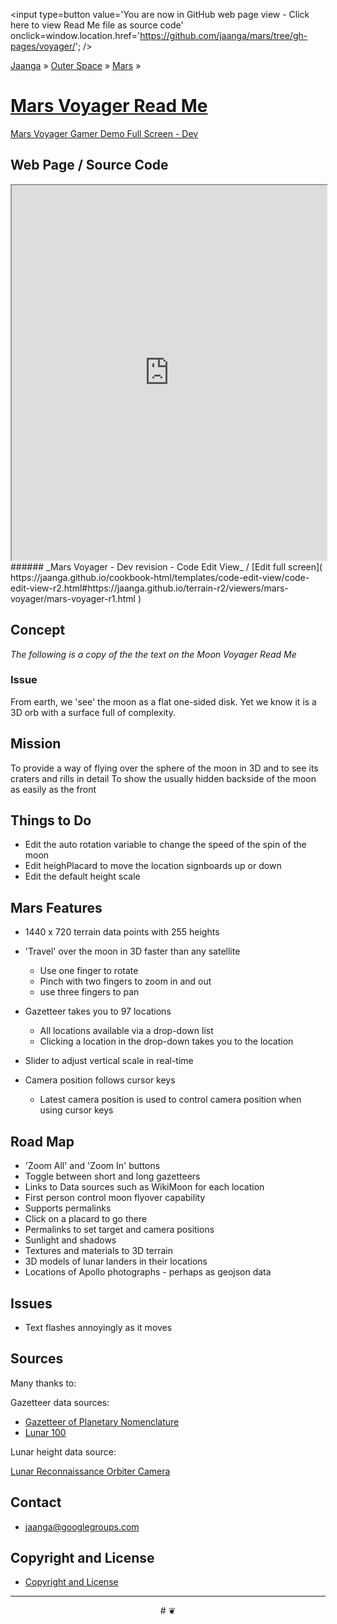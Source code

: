 <span style=display:none; >[You are now in GitHub source code view - click here to view Read Me file as a web page]( https://jaanga.github.io/mars/voyager/ "View file as a web page." ) </span>
<input type=button value='You are now in GitHub web page view - Click here to view Read Me file as source code' onclick=window.location.href='https://github.com/jaanga/mars/tree/gh-pages/voyager/'; />


[Jaanga]( https://jaanga.github.io/ ) &raquo; [Outer Space]( https://jaanga.github.io/outer-space/ ) &raquo; [Mars]( https://jaanga.github.io/mars/ ) &raquo;

[Mars Voyager Read Me]( index.html )
===

[Mars Voyager Gamer Demo Full Screen - Dev]( https://jaanga.github.io/mars/voyager/gamer/dev/)


## Web Page / Source Code

<iframe class=ifr src=https://jaanga.github.io/cookbook-html/templates/code-edit-view/code-edit-view-r2.html#https://jaanga.github.io/terrain-r2/viewers/mars-voyager/mars-voyager-r1.html width=100% height=600px ></iframe>
###### _Mars Voyager - Dev revision - Code Edit View_ /  [Edit full screen]( https://jaanga.github.io/cookbook-html/templates/code-edit-view/code-edit-view-r2.html#https://jaanga.github.io/terrain-r2/viewers/mars-voyager/mars-voyager-r1.html )


## Concept

_The following is a copy of the the text on the Moon Voyager Read Me_

### Issue

From earth, we 'see' the moon as a flat one-sided disk. Yet we know it is a 3D orb with a surface full of complexity.

## Mission

To provide a way of flying over the sphere of the moon in 3D and to see its craters and rills in detail
To show the usually hidden backside of the moon as easily as the front


## Things to Do

* Edit the auto rotation variable to change the speed of the spin of the moon
* Edit heighPlacard to move the location signboards up or down
* Edit the default height scale



## Mars Features

* 1440 x 720 terrain data points with 255 heights
* 'Travel' over the moon in 3D faster than any satellite
	* Use one finger to rotate
	* Pinch with two fingers to zoom in and out
	* use three fingers to pan
* Gazetteer takes you to 97 locations
	* All locations available via a drop-down list
	* Clicking a location in the drop-down takes you to the location

* Slider to adjust vertical scale in real-time
* Camera position follows cursor keys
	* Latest camera position is used to control camera position when using cursor keys

<!--
* Supports permalinks
	* [Copernicus]( https://jaanga.github.io/terrain-r2/viewers/moon-rover-mobile/dev/index.html#20 )
	* [Gassendi]( https://jaanga.github.io/terrain-r2/viewers/moon-rover-mobile/dev/index.html#30 )
	* [Tycho]( https://jaanga.github.io/terrain-r2/viewers/moon-rover-mobile/dev/index.html#93 )
-->

## Road Map

* 'Zoom All' and 'Zoom In' buttons
* Toggle between short and long gazetteers
* Links to Data sources such as WikiMoon for each location
* First person control moon flyover capability
* Supports permalinks
* Click on a placard to go there
* Permalinks to set target and camera positions
* Sunlight and shadows
* Textures and materials to 3D terrain
* 3D models of lunar landers in their locations
* Locations of Apollo photographs - perhaps as geojson data

## Issues

* Text flashes annoyingly as it moves

## Sources

Many thanks to:

Gazetteer data sources:

* [Gazetteer of Planetary Nomenclature]( https://planetarynames.wr.usgs.gov/Page/MOON/target )
* [Lunar 100]( https://the-moon.wikispaces.com/Lunar+100 )

Lunar height data source:

[Lunar Reconnaissance Orbiter Camera]( https://wms.lroc.asu.edu/lroc/view_rdr/WAC_GLD100 )


## Contact

* jaanga@googlegroups.com

## Copyright and License

* [Copyright and License]( https://jaanga.github.io/#https://jaanga.github.io/jaanga-copyright-and-mit-license.md )

***

<center title="dingbat" >
# <a href=javascript:window.scrollTo(0,0); style=text-decoration:none; >❦</a>
</center>





